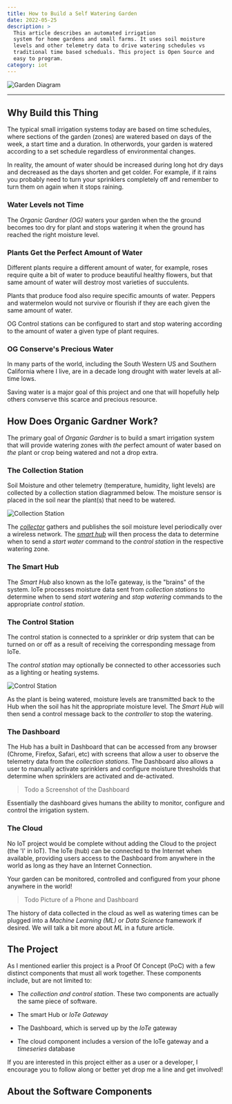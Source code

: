 ```yaml
---
title: How to Build a Self Watering Garden
date: 2022-05-25
description: >
  This article describes an automated irrigation 
  system for home gardens and small farms. It uses soil moisture
  levels and other telemetry data to drive watering schedules vs
  traditional time based scheduals. This project is Open Source and
  easy to program.
category: iot
---
```


![Garden Diagram](/img/self-watering-garden.png)

-----

## Why Build this Thing

The typical small irrigation systems today are based on time schedules,
where sections of the garden (zones) are watered based on days of the
week, a start time and a duration. In otherwords, your garden is
watered according to a set schedule regardless of environmental
changes. 

In reality, the amount of water should be increased during long hot dry
days and decreased as the days shorten and get colder. For example,
if it rains you probably need to turn your sprinklers completely off
and remember to turn them on again when it stops raining.

### Water Levels not Time

The _Organic Gardner (OG)_ waters your garden when the the ground
becomes too dry for plant and stops watering it when the ground has
reached the right moisture level.

### Plants Get the Perfect Amount of Water

Different plants require a different amount of water, for example,
roses require quite a bit of water to produce beautiful healthy
flowers, but that same amount of water will destroy most varieties
of succulents.

Plants that produce food also require specific amounts of
water. Peppers and watermelon would not survive or flourish if they
are each given the same amount of water.

OG Control stations can be configured to start and stop watering
according to the amount of water a given type of plant requires.

### OG Conserve's Precious Water

In many parts of the world, including the South Western US and
Southern California where I live, are in a decade long drought with
water levels at all-time lows.

Saving water is a major goal of this project and one that
will hopefully help others convserve this scarce and precious
resource. 

## How Does Organic Gardner Work?

The primary goal of _Organic Gardner_ is to build a smart irrigation
system that will provide watering zones with _the_ perfect amount of
water based on _the_ plant or crop being watered and not a drop extra.  

### The Collection Station

Soil Moisture and other telemetry (temperature, humidity, light
levels) are collected by a collection station diagrammed below. The
moisture sensor is placed in the soil near the plant(s) that need to
be watered.

![Collection Station](/img/collection-station.png)


The [_collector_](https://github.com/rustyeddy/ogesp) gathers and
publishes the soil moisture level periodically over a wireless network.
The [_smart hub_](https://rustyeddy.com/iot/iote) will then process
the data to determine when to send a _start water_ command to the
_control station_ in the respective watering zone. 

### The Smart Hub

The _Smart Hub_ also known as the IoTe gateway, is the "brains" of the
system. IoTe processes moisture data sent from _collection stations_
to determine when to send _start watering_ and _stop watering_
commands to the appropriate _control station_. 

### The Control Station

The control station is connected to a sprinkler or drip system that
can be turned on or off as a result of receiving the corresponding
message from IoTe.

The _control station_ may optionally be connected to other accessories
such as a lighting or heating systems.

![Control Station](/img/control-station.png)

As the plant is being watered, moisture levels are transmitted back to
the Hub when the soil has hit the appropriate moisture level. The
_Smart Hub_ will then send a control message back to the _controller_
to stop the watering.

### The Dashboard

The Hub has a built in Dashboard that can be accessed from any browser
(Chrome, Firefox, Safari, etc) with screens that allow a user to
observe the telemetry data from the _collection stations_. The
Dashboard also allows a user to manually activate sprinklers and
configure moisture thresholds that determine when
sprinklers are activated and de-activated.

> Todo a Screenshot of the Dashboard

Essentially the dashboard gives humans the ability to monitor,
configure and control the irrigation system.

### The Cloud

No IoT project would be complete without adding the Cloud to the
project (the 'I' in IoT). The IoTe (hub) can be connected to the
Internet when available, providing users access to the
Dashboard from anywhere in the world as long as they have an Internet
Connection. 

Your garden can be monitored, controlled and configured from your
phone anywhere in the world!

> Todo Picture of a Phone and Dashboard

The history of data collected in the cloud as well as watering times
can be plugged into a _Machine Learning (ML)_ or _Data Science_
framework if desired.  We will talk a bit more about _ML_ in a future
article.

## The Project

As I mentioned earlier this project is a Proof Of Concept (PoC) with a
few distinct components that must all work together. These components
include, but are not limited to: 

- The _collection and control station_. These two components are
  actually the same piece of software.
  
- The smart Hub or _IoTe Gateway_

- The Dashboard, which is served up by the _IoTe_ gateway

- The cloud component includes a version of the IoTe gateway and
  a _timeseries_ database

  
If you are interested in this project either as a user or a developer,
I encourage you to follow along or better yet drop me a line and get
involved! 

## About the Software Components



